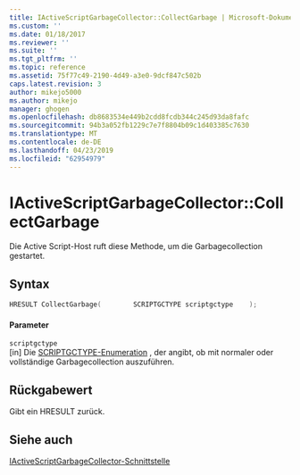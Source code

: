 ```yaml
---
title: IActiveScriptGarbageCollector::CollectGarbage | Microsoft-Dokumentation
ms.custom: ''
ms.date: 01/18/2017
ms.reviewer: ''
ms.suite: ''
ms.tgt_pltfrm: ''
ms.topic: reference
ms.assetid: 75f77c49-2190-4d49-a3e0-9dcf847c502b
caps.latest.revision: 3
author: mikejo5000
ms.author: mikejo
manager: ghogen
ms.openlocfilehash: db8683534e449b2cdd8fcdb344c245d93da8fafc
ms.sourcegitcommit: 94b3a052fb1229c7e7f8804b09c1d403385c7630
ms.translationtype: MT
ms.contentlocale: de-DE
ms.lasthandoff: 04/23/2019
ms.locfileid: "62954979"
---
```

# <a name="iactivescriptgarbagecollectorcollectgarbage"></a>IActiveScriptGarbageCollector::CollectGarbage
Die Active Script-Host ruft diese Methode, um die Garbagecollection gestartet.  
  
## <a name="syntax"></a>Syntax  
  
```cpp
HRESULT CollectGarbage(        SCRIPTGCTYPE scriptgctype    );  
```  
  
#### <a name="parameters"></a>Parameter  
 `scriptgctype`  
 [in] Die [SCRIPTGCTYPE-Enumeration](../../winscript/reference/scriptgctype-enumeration.md) , der angibt, ob mit normaler oder vollständige Garbagecollection auszuführen.  
  
## <a name="return-value"></a>Rückgabewert  
 Gibt ein HRESULT zurück.  
  
## <a name="see-also"></a>Siehe auch  
 [IActiveScriptGarbageCollector-Schnittstelle](../../winscript/reference/iactivescriptgarbagecollector-interface.md)
